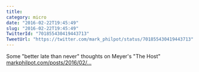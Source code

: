 ```yaml
---
title: 
category: micro
date: "2016-02-22T19:45:49"
slug: "2016-02-22T19:45:49"
TwitterId: "701855430419443713"
TweetUrl: "https://twitter.com/mark_philpot/status/701855430419443713"
---
```


Some "better late than never" thoughts on Meyer's "The Host"
[markphilpot.com/posts/2016/02/…](https://markphilpot.com/posts/2016/02/21/the_host/)
